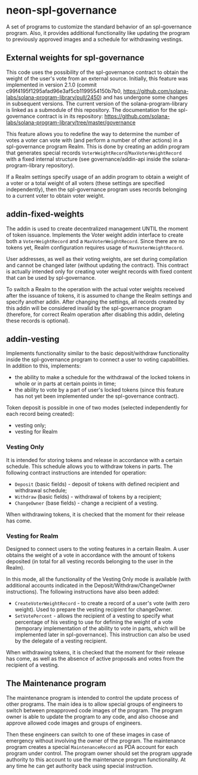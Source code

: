 # neon-spl-governance

A set of programs to customize the standard behavior of an spl-governance program. Also, it 
provides additional functionality like updating the program to previously approved images and 
a schedule for withdrawing vestings.
 
## External weights for spl-governance

This code uses the possibility of the spl-governance contract to obtain the weight
of the user's vote from an external source. Initially, this feature was implemented
in version 2.1.0 (commit c99f4195f1295afad96e3af5cb1199554150b7b0,
https://github.com/solana-labs/solana-program-library/pull/2450) and has undergone
some changes in subsequent versions. The current version of the solana-program-library
is linked as a submodule of this repository.
The documentation for the spl-governance contract is in its repository:
https://github.com/solana-labs/solana-program-library/tree/master/governance

This feature allows you to redefine the way to determine the number of votes a voter
can vote with (and perform a number of other actions) in a spl-governance program Realm.
This is done by creating an addin program that generates special records
`VoterWeightRecord`/`MaxVoterWeightRecord` with a fixed internal structure (see 
governance/addin-api inside the solana-program-library repository).

If a Realm settings specify usage of an addin program to obtain a weight of a voter
or a total weight of all voters (these settings are specified independently), then
the spl-governance program uses records belonging to a current voter to obtain voter weight.


## addin-fixed-weights

The addin is used to create decentralized management UNTIL the moment of token issuance.
Implements the Voter weight addin interface to create both a `VoterWeightRecord`
and a `MaxVoterWeightRecord`. Since there are no tokens yet, Realm configuration requires
usage of `MaxVoterWeightRecord`.

User addresses, as well as their voting weights, are set during compilation and cannot
be changed later (without updating the contract). This contract is actually intended
only for creating voter weight records with fixed content that can be used by spl-governance.

To switch a Realm to the operation with the actual voter weights received after
the issuance of tokens, it is assumed to change the Realm settings and specify another
addin. After changing the settings, all records created by this addin will be
considered invalid by the spl-governance program (therefore, for correct Realm operation
after disabling this addin, deleting these records is optional).


## addin-vesting

Implements functionality similar to the basic deposit/withdraw functionality inside
the spl-governance program to connect a user to voting capabilities.
In addition to this, implements:
- the ability to make a schedule for the withdrawal of the locked tokens in whole or
in parts at certain points in time;
- the ability to vote by a part of user's locked tokens (since this feature has not
yet been implemented under the spl-governance contract).

Token deposit is possible in one of two modes (selected independently for each
record being created):
- vesting only;
- vesting for Realm


### Vesting Only

It is intended for storing tokens and release in accordance with a certain schedule.
This schedule allows you to withdraw tokens in parts.
The following contract instructions are intended for operation:
- `Deposit` (basic fields) - deposit of tokens with defined recipient and withdrawal schedule;
- `Withdraw` (basic fields) - withdrawal of tokens by a recipient;
- `ChangeOwner` (base fields) - change a recipient of a vesting.

When withdrawing tokens, it is checked that the moment for their release has come.


### Vesting for Realm

Designed to connect users to the voting features in a certain Realm. A user obtains
the weight of a vote in accordance with the amount of tokens deposited (in total for
all vesting records belonging to the user in the Realm).

In this mode, all the functionality of the Vesting Only mode is available (with additional
accounts indicated in the Deposit/Withdraw/ChangeOwner instructions). The following
instructions have also been added:
 - `CreateVoterWeightRecord` - to create a record of a user's vote (with zero weight).
Used to prepare the vesting recipient for changeOwner.
 - `SetVotePercent` - allows the recipient of a vesting to specify what percentage of his
vesting to use for defining the weight of a vote (temporary implementation of the ability
to vote in parts, which will be implemented later in spl-governance).
This instruction can also be used by the delegate of a vesting recipient.

When withdrawing tokens, it is checked that the moment for their release has come,
as well as the absence of active proposals and votes from the recipient of a vesting.


## The Maintenance program

The maintenance program is intended to control the update process of other programs. The
main idea is to allow special groups of engineers to switch between preapproved code images
of the program. The program owner is able to update the program to any code, and also choose
and approve allowed code images and groups of engineers.

Then these engineers can switch to one of these images in case of emergency without involving
the owner of the program. The maintenance program creates a special `MaintenanceRecord` as PDA 
account for each program under control. The program owner should set the program upgrade
authority to this account to use the maintenance program functionality. At any time he can get
authority back using special instruction.

